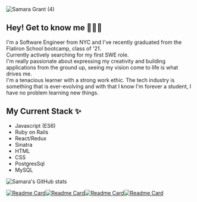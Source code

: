 ![Samara Grant (4)](https://user-images.githubusercontent.com/64047870/132391708-5911192a-797f-4855-ae16-f49b3d0454ad.png)

<p align="center">

<h2> Hey! Get to know me 🥳🙌🏼 </h2>
I'm a Software Engineer from NYC and I've recently graduated from the Flatiron School bootcamp, class of '21. <br>
Currently actively searching for my first SWE role. <br>
I'm really passionate about expressing my creativity and building applications from the ground up, seeing my vision come to life is what drives me. <br>
I'm a tenacious learner with a strong work ethic. The tech industry is something that is ever-evolving and with that I know I'm forever a student, I have no problem learning new things. 

<h2> My Current Stack ✨</h2>
<ul>
  <li>Javascript (ES6)</li>
  <li>Ruby on Rails</li>
  <li>React/Redux</li>
  <li>Sinatra</li>
  <li>HTML</li>
  <li>CSS</li>
  <li>PostgresSql</li>
  <li>MySQL</li>
 </ul>
  
 ![Samara's GitHub stats](https://github-readme-stats.vercel.app/api?username=samaracodes&theme=bear&show_icons=true)
 
 [![Readme Card](https://github-readme-stats.vercel.app/api/pin/?username=samaracodes&repo=bloom-delivery-frontend&theme=bear&show_icons=true)](https://github.com/samaracodes/bloom-devliery-frontend)[![Readme Card](https://github-readme-stats.vercel.app/api/pin/?username=samaracodes&repo=autoswift_frontend&theme=bear&show_icons=true)](https://github.com/samaracodes/autoswift_frontend)[![Readme Card](https://github-readme-stats.vercel.app/api/pin/?username=samaracodes&repo=sinatra-dream-space-proj&theme=bear&show_icons=true)](https://github.com/samaracodes/sinatra-dream-space-proj)[![Readme Card](https://github-readme-stats.vercel.app/api/pin/?username=samaracodes&repo=table_critique&theme=bear&show_icons=true)](https://github.com/samaracodes/table_critique)


</p>

<!--
**samaracodes/samaracodes** is a ✨ _special_ ✨ repository because its `README.md` (this file) appears on your GitHub profile.

Here are some ideas to get you started:

- 🔭 I’m currently working on ...
- 🌱 I’m currently learning ...
- 👯 I’m looking to collaborate on ...
- 🤔 I’m looking for help with ...
- 💬 Ask me about ...
- 📫 How to reach me: ...
- 😄 Pronouns: ...
- ⚡ Fun fact: ...
-->


